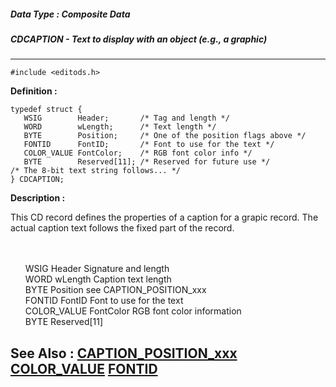 ##### Data Type : Composite Data
##### CDCAPTION - Text to display with an object (e.g., a graphic)
---
```
#include <editods.h>
```

**Definition :**
```
typedef struct {
   WSIG        Header;       /* Tag and length */
   WORD        wLength;      /* Text length */
   BYTE        Position;     /* One of the position flags above */
   FONTID      FontID;       /* Font to use for the text */
   COLOR_VALUE FontColor;    /* RGB font color info */
   BYTE        Reserved[11]; /* Reserved for future use */
/* The 8-bit text string follows... */
} CDCAPTION;
```

**Description :**

This CD record defines the properties of a caption for a grapic record.  The actual caption text follows the fixed part of the record.
<ul><br>
<br>
WSIG		Header		Signature and length<br>
WORD		wLength	Caption text length<br>
BYTE		Position	see CAPTION_POSITION_xxx	<br>
FONTID		FontID		Font to use for the text<br>
COLOR_VALUE 	FontColor	RGB font color information<br>
BYTE		Reserved[11]</ul>



**See Also :**
[CAPTION_POSITION_xxx](/domino-c-api-docs/reference/Symb/CAPTION_POSITION_xxx)
[COLOR_VALUE](/domino-c-api-docs/reference/Data/COLOR_VALUE)
[FONTID](/domino-c-api-docs/reference/Data/FONTID)
---
